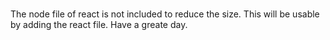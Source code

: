 #
The node file of react is not included to reduce the size. This will be usable by adding the react file. Have a greate day.